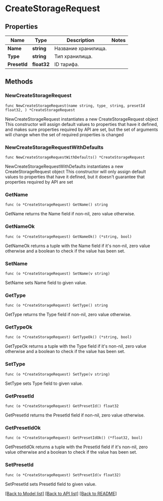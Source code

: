 # CreateStorageRequest

## Properties

Name | Type | Description | Notes
------------ | ------------- | ------------- | -------------
**Name** | **string** | Название хранилища. | 
**Type** | **string** | Тип хранилища. | 
**PresetId** | **float32** | ID тарифа. | 

## Methods

### NewCreateStorageRequest

`func NewCreateStorageRequest(name string, type_ string, presetId float32, ) *CreateStorageRequest`

NewCreateStorageRequest instantiates a new CreateStorageRequest object
This constructor will assign default values to properties that have it defined,
and makes sure properties required by API are set, but the set of arguments
will change when the set of required properties is changed

### NewCreateStorageRequestWithDefaults

`func NewCreateStorageRequestWithDefaults() *CreateStorageRequest`

NewCreateStorageRequestWithDefaults instantiates a new CreateStorageRequest object
This constructor will only assign default values to properties that have it defined,
but it doesn't guarantee that properties required by API are set

### GetName

`func (o *CreateStorageRequest) GetName() string`

GetName returns the Name field if non-nil, zero value otherwise.

### GetNameOk

`func (o *CreateStorageRequest) GetNameOk() (*string, bool)`

GetNameOk returns a tuple with the Name field if it's non-nil, zero value otherwise
and a boolean to check if the value has been set.

### SetName

`func (o *CreateStorageRequest) SetName(v string)`

SetName sets Name field to given value.


### GetType

`func (o *CreateStorageRequest) GetType() string`

GetType returns the Type field if non-nil, zero value otherwise.

### GetTypeOk

`func (o *CreateStorageRequest) GetTypeOk() (*string, bool)`

GetTypeOk returns a tuple with the Type field if it's non-nil, zero value otherwise
and a boolean to check if the value has been set.

### SetType

`func (o *CreateStorageRequest) SetType(v string)`

SetType sets Type field to given value.


### GetPresetId

`func (o *CreateStorageRequest) GetPresetId() float32`

GetPresetId returns the PresetId field if non-nil, zero value otherwise.

### GetPresetIdOk

`func (o *CreateStorageRequest) GetPresetIdOk() (*float32, bool)`

GetPresetIdOk returns a tuple with the PresetId field if it's non-nil, zero value otherwise
and a boolean to check if the value has been set.

### SetPresetId

`func (o *CreateStorageRequest) SetPresetId(v float32)`

SetPresetId sets PresetId field to given value.



[[Back to Model list]](../README.md#documentation-for-models) [[Back to API list]](../README.md#documentation-for-api-endpoints) [[Back to README]](../README.md)


